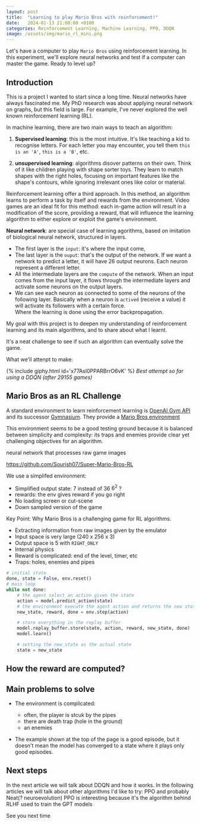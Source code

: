 ```yaml
---
layout: post
title:  "Learning to play Mario Bros with reinforcement!"
date:   2024-01-13 21:00:00 +0100
categories: Reinforcement Learning, Machine Learning, PPO, DDQN
image: /assets/img/mario_rl_mini.png
---
```


Let's have a computer to play `Mario Bros` using reinforcement learning.
In this experiment, we'll explore neural networks and test if a computer can master the game.
Ready to level up?

## Introduction

This is a project I wanted to start since a long time.
Neural networks have always fascinated me.
My PhD research was about applying neural network on graphs, but this field is large.
For example, I've never explored the well known reinforcement learning (RL).

In machine learning, there are two main ways to teach an algorithm:
1. **Supervised learning**: this is the most intuitive. 
It's like teaching a kid to recognise letters. 
For each letter you may encounter, you tell them `this is an 'A'`, `this is a 'B'`, etc.

2. **unsupervised learning**: algorithms disover patterns on their own. 
Think of it like children playing with shape sorter toys. 
They learn to match shapes with the right holes, focusing on important features like the shape's contours, while ignoring irrelevant ones like color or material.

Reinforcement learning offer a third approach. 
In this method, an algorithm learns to perform a task by itself and rewards from the environment.
Video games are an ideal fit for this method: each in-game action will result in a modification of the score, providing a reward, that will influence the learning algorithm to either explore or exploit the game's environment.

**Neural network**: are special case of learning agorithms, based on imitation of biological neural network, structured in layers.
 - The first layer is the `input`: it's where the input come,
 - The last layer is the `ouput`: that's the output of the network.
 If we want a network to predict a letter, it will have 26 output neurons. 
 Each neuron represent a different letter.
 - All the intermediate layers are the `compute` of the network. 
 When an input comes from the input layer, it flows through the intermediate layers and activate some neurons on the output layers.
 - We can see each neuron as connected to some of the neurons of the following layer.
 Basically when a neuron is `actived` (receive a value) it will activate its followers with a certain force.   
 Where the learning is done using the error backpropagation. 

My goal with this project is to deepen my understanding of reinforcement learning and its main algorithms, and to share about what I learnt.

It's a neat challenge to see if such an algorithm can eventually solve the game.

What we'll attenpt to make:

<!-- https://giphy.com/gifs/x77AsI0PPARBrrO6vK -->
{% include giphy.html id='x77AsI0PPARBrrO6vK' %}
*Best attempt so far using a DDQN (after 29155 games)*


## Mario Bros as an RL Challenge

A standard environment to learn reinforcement learning is [OpenAI Gym API](https://www.gymlibrary.dev/index.html) and its successor [Gymnasium](https://gymnasium.farama.org/).
 They provide a [Mario Bros environment](https://pypi.org/project/gym-super-mario-bros/)

This environment seems to be a good testing ground because it is balanced between simplicity and complexity: its traps and enemies provide clear yet challenging objectives for an algorithm.



neural network that processes raw game images

https://github.com/Sourish07/Super-Mario-Bros-RL


We use a simplifed environment: 
- Simplified output state: 7 instead of 36 $6^2$ ?  
- rewards: the env gives reward if you go right
- No loading screen or cut-scene
- Down sampled version of the game

Key Point: Why Mario Bros is a challenging game for RL algorithms.
- Extracting information from raw images given by the emulator
- Input space is very large (240 x 256 x 3)
- Output space is 5 with `RIGHT_ONLY`
- Internal physics
- Reward is complicated: end of the level, timer, etc 
- Traps: holes, enemies and pipes

```python
# initial state
done, state = False, env.reset()
# main loop
while not done: 
    # the agent select an action given the state
    action = model.predict_action(state)
    # the environment execute the agent action and returns the new state, the reward and if the game is over
    new_state, reward, done = env.step(action)

    # store everything in the replay buffer
    model.replay_buffer.store(state, action, reward, new_state, done)
    model.learn()

    # setting the new_state as the actual state
    state = new_state
```
## How the reward are computed?

## Main problems to solve

- The environment is complicated: 
  - often, the player is stcuk by the pipes
  - there are death trap (hole in the ground)
  - an enemies

- The example shown at the top of the page is a good episode, but it doesn't mean the model has converged to a state where it plays only good episodes. 

## Next steps

In the next article we will talk about DDQN and how it works.
In the following articles we will talk about other algorithms I'd like to try: PPO and probably Neat(? neuroevolution)
PPO is interesting because it's the algorithm behind RLHF used to train the GPT models 

See you next time